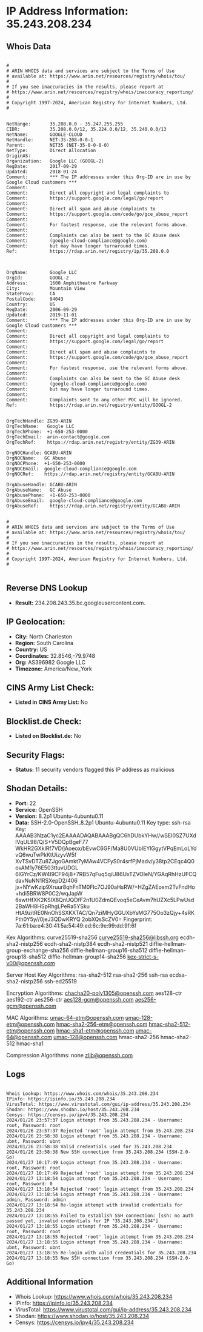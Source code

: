 # IP Address Information: 35.243.208.234

## Whois Data
```

#
# ARIN WHOIS data and services are subject to the Terms of Use
# available at: https://www.arin.net/resources/registry/whois/tou/
#
# If you see inaccuracies in the results, please report at
# https://www.arin.net/resources/registry/whois/inaccuracy_reporting/
#
# Copyright 1997-2024, American Registry for Internet Numbers, Ltd.
#


NetRange:       35.208.0.0 - 35.247.255.255
CIDR:           35.208.0.0/12, 35.224.0.0/12, 35.240.0.0/13
NetName:        GOOGLE-CLOUD
NetHandle:      NET-35-208-0-0-1
Parent:         NET35 (NET-35-0-0-0-0)
NetType:        Direct Allocation
OriginAS:       
Organization:   Google LLC (GOOGL-2)
RegDate:        2017-09-29
Updated:        2018-01-24
Comment:        *** The IP addresses under this Org-ID are in use by Google Cloud customers *** 
Comment:        
Comment:        Direct all copyright and legal complaints to 
Comment:        https://support.google.com/legal/go/report
Comment:        
Comment:        Direct all spam and abuse complaints to 
Comment:        https://support.google.com/code/go/gce_abuse_report
Comment:        
Comment:        For fastest response, use the relevant forms above.
Comment:        
Comment:        Complaints can also be sent to the GC Abuse desk 
Comment:        (google-cloud-compliance@google.com) 
Comment:        but may have longer turnaround times.
Ref:            https://rdap.arin.net/registry/ip/35.208.0.0



OrgName:        Google LLC
OrgId:          GOOGL-2
Address:        1600 Amphitheatre Parkway
City:           Mountain View
StateProv:      CA
PostalCode:     94043
Country:        US
RegDate:        2006-09-29
Updated:        2019-11-01
Comment:        *** The IP addresses under this Org-ID are in use by Google Cloud customers *** 
Comment:        
Comment:        Direct all copyright and legal complaints to 
Comment:        https://support.google.com/legal/go/report
Comment:        
Comment:        Direct all spam and abuse complaints to 
Comment:        https://support.google.com/code/go/gce_abuse_report
Comment:        
Comment:        For fastest response, use the relevant forms above.
Comment:        
Comment:        Complaints can also be sent to the GC Abuse desk 
Comment:        (google-cloud-compliance@google.com) 
Comment:        but may have longer turnaround times.
Comment:        
Comment:        Complaints sent to any other POC will be ignored.
Ref:            https://rdap.arin.net/registry/entity/GOOGL-2


OrgTechHandle: ZG39-ARIN
OrgTechName:   Google LLC
OrgTechPhone:  +1-650-253-0000 
OrgTechEmail:  arin-contact@google.com
OrgTechRef:    https://rdap.arin.net/registry/entity/ZG39-ARIN

OrgNOCHandle: GCABU-ARIN
OrgNOCName:   GC Abuse
OrgNOCPhone:  +1-650-253-0000 
OrgNOCEmail:  google-cloud-compliance@google.com
OrgNOCRef:    https://rdap.arin.net/registry/entity/GCABU-ARIN

OrgAbuseHandle: GCABU-ARIN
OrgAbuseName:   GC Abuse
OrgAbusePhone:  +1-650-253-0000 
OrgAbuseEmail:  google-cloud-compliance@google.com
OrgAbuseRef:    https://rdap.arin.net/registry/entity/GCABU-ARIN


#
# ARIN WHOIS data and services are subject to the Terms of Use
# available at: https://www.arin.net/resources/registry/whois/tou/
#
# If you see inaccuracies in the results, please report at
# https://www.arin.net/resources/registry/whois/inaccuracy_reporting/
#
# Copyright 1997-2024, American Registry for Internet Numbers, Ltd.
#


```
## Reverse DNS Lookup
- **Result:** 234.208.243.35.bc.googleusercontent.com.

## IP Geolocation:
- **City:** North Charleston
- **Region:** South Carolina
- **Country:** US
- **Coordinates:** 32.8546,-79.9748
- **Org:** AS396982 Google LLC
- **Timezone:** America/New_York

## CINS Army List Check:
- **Listed in CINS Army List:** 
No

## Blocklist.de Check:
- **Listed on Blocklist.de:** 
No

## Security Flags:
- **Status:** 11 security vendors flagged this IP address as malicious

## Shodan Details:
- **Port:** 22
- **Service:** OpenSSH
- **Version:** 8.2p1 Ubuntu-4ubuntu0.11
- **Data:** SSH-2.0-OpenSSH_8.2p1 Ubuntu-4ubuntu0.11
Key type: ssh-rsa
Key: AAAAB3NzaC1yc2EAAAADAQABAAABgQC6hDUbkYHw//wSEI0SZ7UXdlVqUL98/Q/S+V5DQpBgeF77
WkHR2GXkIRf7VD/jAoeox/bEvwC6GF/Ma8U0VUbIEYlGgytVPqEmLoLYdvQ6wuTwPkKtUizyvW5f
XvTSvDTZu8ZJgoGAmkt7yMAw4VCFyS0r4srfPjMadv/y38tp2CEqc4Q0ovAM1y76E503ttuvUDGL
6lGYrCz/KW4l9CF94j8+7RB57qFuq5qiU86UxTZVOIeN/YGAqRhHzUFCQdavNuNN1RSXepD2/406
jx+NYwKzip9Xruur8qhFnTM0Flc7OJ90aHsRW/+HZgZAEoxm2TvFndHo+hdi5BRW8P0C2/wqJapW
6swtHfXK2KSlX8QnUQDfF2n1U0ZdmQEvoq5eCeAvm7hUZXc5LPwUsd2BaWH8HSpRhgLPeRa5YSku
HtA9zitRE0NnOhSSXKXTAC/Qn7ziMHyGGUXbYsMG775Oo3zQjy+4sRKFth0Y5y//0jeJ3QDwKRYQ
2obXQsScZV0=
Fingerprint: 7a:61:ba:e4:30:41:5a:54:49:ed:6c:9e:99:dd:9f:6f

Kex Algorithms:
	curve25519-sha256
	curve25519-sha256@libssh.org
	ecdh-sha2-nistp256
	ecdh-sha2-nistp384
	ecdh-sha2-nistp521
	diffie-hellman-group-exchange-sha256
	diffie-hellman-group16-sha512
	diffie-hellman-group18-sha512
	diffie-hellman-group14-sha256
	kex-strict-s-v00@openssh.com

Server Host Key Algorithms:
	rsa-sha2-512
	rsa-sha2-256
	ssh-rsa
	ecdsa-sha2-nistp256
	ssh-ed25519

Encryption Algorithms:
	chacha20-poly1305@openssh.com
	aes128-ctr
	aes192-ctr
	aes256-ctr
	aes128-gcm@openssh.com
	aes256-gcm@openssh.com

MAC Algorithms:
	umac-64-etm@openssh.com
	umac-128-etm@openssh.com
	hmac-sha2-256-etm@openssh.com
	hmac-sha2-512-etm@openssh.com
	hmac-sha1-etm@openssh.com
	umac-64@openssh.com
	umac-128@openssh.com
	hmac-sha2-256
	hmac-sha2-512
	hmac-sha1

Compression Algorithms:
	none
	zlib@openssh.com


## Logs
```

Whois Lookup: https://www.whois.com/whois/35.243.208.234
IPinfo: https://ipinfo.io/35.243.208.234
VirusTotal: https://www.virustotal.com/gui/ip-address/35.243.208.234
Shodan: https://www.shodan.io/host/35.243.208.234
Censys: https://censys.io/ipv4/35.243.208.234
2024/01/26 23:57:37 Login attempt from 35.243.208.234 - Username: root, Password: root
2024/01/26 23:57:37 Rejected 'root' login attempt from 35.243.208.234
2024/01/26 23:58:38 Login attempt from 35.243.208.234 - Username: ubnt, Password: ubnt
2024/01/26 23:58:38 Valid credentials used for 35.243.208.234
2024/01/26 23:58:38 New SSH connection from 35.243.208.234 (SSH-2.0-Go)
2024/01/27 10:17:49 Login attempt from 35.243.208.234 - Username: root, Password: root
2024/01/27 10:17:49 Rejected 'root' login attempt from 35.243.208.234
2024/01/27 13:18:54 Login attempt from 35.243.208.234 - Username: root, Password: 0
2024/01/27 13:18:54 Rejected 'root' login attempt from 35.243.208.234
2024/01/27 13:18:54 Login attempt from 35.243.208.234 - Username: admin, Password: admin
2024/01/27 13:18:54 Re-login attempt with invalid credentials for 35.243.208.234
2024/01/27 13:18:55 Failed to establish SSH connection: [ssh: no auth passed yet, invalid credentials for IP "35.243.208.234"]
2024/01/27 13:18:55 Login attempt from 35.243.208.234 - Username: root, Password: root
2024/01/27 13:18:55 Rejected 'root' login attempt from 35.243.208.234
2024/01/27 13:18:55 Login attempt from 35.243.208.234 - Username: ubnt, Password: ubnt
2024/01/27 13:18:55 Re-login with valid credentials for 35.243.208.234
2024/01/27 13:18:55 New SSH connection from 35.243.208.234 (SSH-2.0-Go)

```
## Additional Information
- Whois Lookup: https://www.whois.com/whois/35.243.208.234
- IPinfo: https://ipinfo.io/35.243.208.234
- VirusTotal: https://www.virustotal.com/gui/ip-address/35.243.208.234
- Shodan: https://www.shodan.io/host/35.243.208.234
- Censys: https://censys.io/ipv4/35.243.208.234

